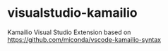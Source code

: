# visualstudio-kamailio
Kamailio Visual Studio Extension based on https://github.com/miconda/vscode-kamailio-syntax
